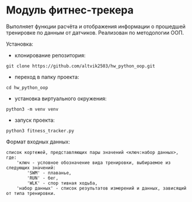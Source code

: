 # Модуль фитнес-трекера

Выполняет функции расчёта и отображения информации о прошедшей тренировке по данным от датчиков. Реализован по методологии ООП.

Установка:

 - клонирование репозитория:
```
git clone https://github.com/altvik2503/hw_python_oop.git
```
 - переход в папку проекта:
```
cd hw_python_oop
```

 - установка виртуального окружения:
```
python3 -m venv venv
```

 - запуск проекта:
```
python3 fitness_tracker.py
```

Формат входных данных:
```
список кортежей, представляющих пары значений <ключ:набор данных>,
где:
    'ключ - условное обозначение вида тренировки, выбираемое из     следующих значений:
        'SWM' - плаванье,
        'RUN' - бег,
        'WLK' - спор тивная ходьба,
    'набор данных' - список результатов измерений и данных, зависящий от типа тренировки.
